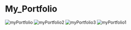 # My_Portfolio
![myPortfolio](https://user-images.githubusercontent.com/78493976/125265068-17a4c680-e322-11eb-82ee-8bdc4894b8ad.PNG)
![myPortfolio2](https://user-images.githubusercontent.com/78493976/125265057-15426c80-e322-11eb-8b80-b11414c09b3a.PNG)
![myPortfolio3](https://user-images.githubusercontent.com/78493976/125265066-170c3000-e322-11eb-8652-9a459725e2df.PNG)
![myPortfolio1](https://user-images.githubusercontent.com/78493976/125265071-183d5d00-e322-11eb-9ac3-5e9d82c64556.PNG)
